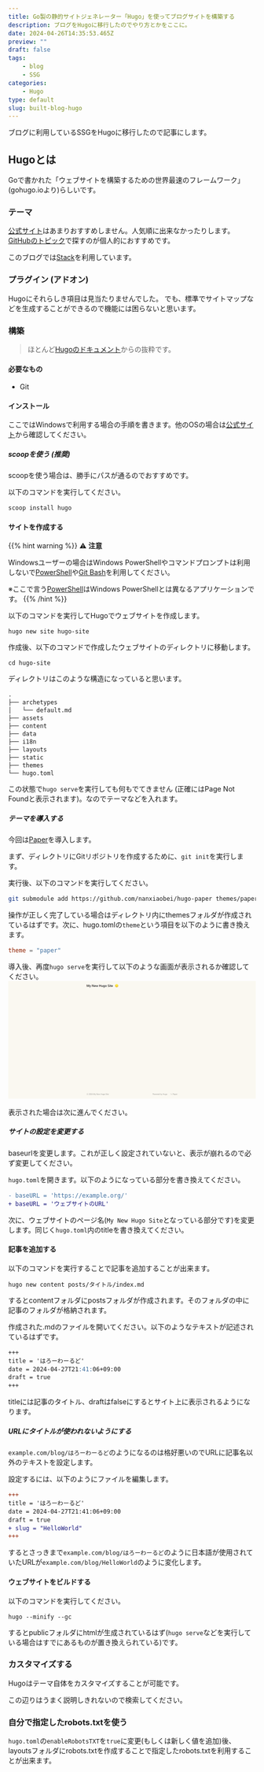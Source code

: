 ```yaml
---
title: Go製の静的サイトジェネレーター「Hugo」を使ってブログサイトを構築する
description: ブログをHugoに移行したのでやり方とかをここに。
date: 2024-04-26T14:35:53.465Z
preview: ""
draft: false
tags:
    - blog
    - SSG
categories:
    - Hugo
type: default
slug: built-blog-hugo
---
```

ブログに利用しているSSGをHugoに移行したので記事にします。

## Hugoとは
Goで書かれた「ウェブサイトを構築するための世界最速のフレームワーク」 (gohugo.ioより)らしいです。

### テーマ
[公式サイト](https://themes.gohugo.io/)はあまりおすすめしません。人気順に出来なかったりします。[GitHubのトピック](https://github.com/topics/hugo-theme)で探すのが個人的におすすめです。

このブログでは[Stack](https://github.com/CaiJimmy/hugo-theme-stack)を利用しています。
### プラグイン (アドオン)
Hugoにそれらしき項目は見当たりませんでした。
でも、標準でサイトマップなどを生成することができるので機能には困らないと思います。

### 構築
> ほとんど[Hugoのドキュメント](https://gohugo.io/getting-started/quick-start/)からの抜粋です。
#### 必要なもの
* Git
#### インストール
ここではWindowsで利用する場合の手順を書きます。他のOSの場合は[公式サイト](https://gohugo.io/installation/)から確認してください。

##### scoopを使う (推奨)
scoopを使う場合は、勝手にパスが通るのでおすすめです。

以下のコマンドを実行してください。
```sh
scoop install hugo
```
#### サイトを作成する
{{% hint warning %}}
⚠ **注意**

Windowsユーザーの場合はWindows PowerShellやコマンドプロンプトは利用しないで[PowerShell](https://learn.microsoft.com/en-us/powershell/scripting/install/installing-powershell-on-windows?view=powershell-7.4)や[Git Bash](https://gitforwindows.org/)を利用してください。

※ここで言う[PowerShell](https://learn.microsoft.com/en-us/powershell/scripting/install/installing-powershell-on-windows?view=powershell-7.4)はWindows PowerShellとは異なるアプリケーションです。
{{% /hint %}}

以下のコマンドを実行してHugoでウェブサイトを作成します。
```
hugo new site hugo-site
```
作成後、以下のコマンドで作成したウェブサイトのディレクトリに移動します。
```
cd hugo-site
```
ディレクトリはこのような構造になっていると思います。
```
.
├── archetypes
│   └── default.md
├── assets
├── content
├── data
├── i18n
├── layouts
├── static
├── themes
└── hugo.toml
```

この状態で`hugo serve`を実行しても何もでてきません (正確にはPage Not Foundと表示されます)。なのでテーマなどを入れます。
##### テーマを導入する
今回は[Paper](https://github.com/nanxiaobei/hugo-paper)を導入します。

まず、ディレクトリにGitリポジトリを作成するために、`git init`を実行します。

実行後、以下のコマンドを実行してください。
```sh
git submodule add https://github.com/nanxiaobei/hugo-paper themes/paper
```
操作が正しく完了している場合はディレクトリ内にthemesフォルダが作成されているはずです。次に、hugo.tomlの`theme`という項目を以下のように書き換えます。
```toml
theme = "paper"
```
導入後、再度`hugo serve`を実行して以下のような画面が表示されるか確認してください。
![](img/1.png)

表示された場合は次に進んでください。
##### サイトの設定を変更する
baseurlを変更します。これが正しく設定されていないと、表示が崩れるので必ず変更してください。

`hugo.toml`を開きます。以下のようになっている部分を書き換えてください。
```diff
- baseURL = 'https://example.org/'
+ baseURL = 'ウェブサイトのURL'
```

次に、ウェブサイトのページ名(`My New Hugo Site`となっている部分です)を変更します。同じく`hugo.toml`内のtitleを書き換えてください。
#### 記事を追加する
以下のコマンドを実行することで記事を追加することが出来ます。
```
hugo new content posts/タイトル/index.md
```
するとcontentフォルダにpostsフォルダが作成されます。そのフォルダの中に記事のフォルダが格納されます。

作成された.mdのファイルを開いてください。以下のようなテキストが記述されているはずです。
```md
+++
title = 'はろーわーるど'
date = 2024-04-27T21:41:06+09:00
draft = true
+++
```
titleには記事のタイトル、draftはfalseにするとサイト上に表示されるようになります。

##### URLにタイトルが使われないようにする
`example.com/blog/はろーわーるど`のようになるのは格好悪いのでURLに記事名以外のテキストを設定します。

設定するには、以下のようにファイルを編集します。
```diff
+++
title = 'はろーわーるど'
date = 2024-04-27T21:41:06+09:00
draft = true
+ slug = "HelloWorld"
+++
```
するとさっきまで`example.com/blog/はろーわーるど`のように日本語が使用されていたURLが`example.com/blog/HelloWorld`のように変化します。

#### ウェブサイトをビルドする
以下のコマンドを実行してください。
```
hugo --minify --gc
```
するとpublicフォルダにhtmlが生成されているはず(`hugo serve`などを実行している場合はすでにあるものが置き換えられている)です。
### カスタマイズする
Hugoはテーマ自体をカスタマイズすることが可能です。

この辺りはうまく説明しきれないので検索してください。

### 自分で指定したrobots.txtを使う
`hugo.toml`の`enableRobotsTXT`を`true`に変更(もしくは新しく値を追加)後、
layoutsフォルダにrobots.txtを作成することで指定したrobots.txtを利用することが出来ます。